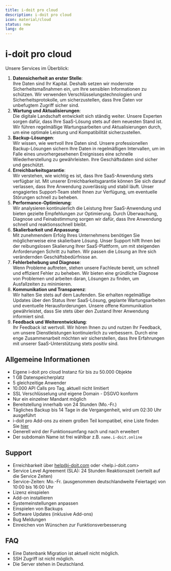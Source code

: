 ```yaml
---
title: i-doit pro cloud
description: i-doit pro cloud
icon: material/cloud
status: new
lang: de
---
```


# i-doit pro cloud

Unsere Services im Überblick:

1. **Datensicherheit an erster Stelle**:<br> Ihre Daten sind Ihr Kapital. Deshalb setzen wir modernste Sicherheitsmaßnahmen ein, um Ihre sensiblen Informationen zu schützen. Wir verwenden Verschlüsselungstechnologien und Sicherheitsprotokolle, um sicherzustellen, dass Ihre Daten vor unbefugtem Zugriff sicher sind.
2. **Wartung und Aktualisierungen**:<br> Die digitale Landschaft entwickelt sich ständig weiter. Unsere Experten sorgen dafür, dass Ihre SaaS-Lösung stets auf dem neuesten Stand ist. Wir führen regelmäßige Wartungsarbeiten und Aktualisierungen durch, um eine optimale Leistung und Kompatibilität sicherzustellen.
3. **Backup-Lösungen**:<br> Wir wissen, wie wertvoll Ihre Daten sind. Unsere professionellen Backup-Lösungen sichern Ihre Daten in regelmäßigen Intervallen, um im Falle eines unvorhergesehenen Ereignisses eine schnelle Wiederherstellung zu gewährleisten. Ihre Geschäftsdaten sind sicher und geschützt.
4. **Erreichbarkeitsgarantie**:<br> Wir verstehen, wie wichtig es ist, dass Ihre SaaS-Anwendung stets verfügbar ist. Mit unserer Erreichbarkeitsgarantie können Sie sich darauf verlassen, dass Ihre Anwendung zuverlässig und stabil läuft. Unser engagiertes Support-Team steht Ihnen zur Verfügung, um eventuelle Störungen schnell zu beheben.
5. **Performance-Optimierung**:<br> Wir analysieren kontinuierlich die Leistung Ihrer SaaS-Anwendung und bieten gezielte Empfehlungen zur Optimierung. Durch Überwachung, Diagnose und Feinabstimmung sorgen wir dafür, dass Ihre Anwendung schnell und reaktionsschnell bleibt.
6. **Skalierbarkeit und Anpassung**:<br> Mit zunehmendem Erfolg Ihres Unternehmens benötigen Sie möglicherweise eine skalierbare Lösung. Unser Support hilft Ihnen bei der reibungslosen Skalierung Ihrer SaaS-Plattform, um mit steigenden Anforderungen Schritt zu halten. Wir passen die Lösung an Ihre sich verändernden Geschäftsbedürfnisse an.
7. **Fehlerbehebung und Diagnose**:<br> Wenn Probleme auftreten, stehen unsere Fachleute bereit, um schnell und effizient Fehler zu beheben. Wir bieten eine gründliche Diagnose von Problemen und arbeiten daran, Lösungen zu finden, um Ausfallzeiten zu minimieren.
8. **Kommunikation und Transparenz**:<br> Wir halten Sie stets auf dem Laufenden. Sie erhalten regelmäßige Updates über den Status Ihrer SaaS-Lösung, geplante Wartungsarbeiten und eventuelle Herausforderungen. Unsere offene Kommunikation gewährleistet, dass Sie stets über den Zustand Ihrer Anwendung informiert sind.
9. **Feedback und Weiterentwicklung**:<br> Ihr Feedback ist wertvoll. Wir hören Ihnen zu und nutzen Ihr Feedback, um unsere Dienstleistungen kontinuierlich zu verbessern. Durch eine enge Zusammenarbeit möchten wir sicherstellen, dass Ihre Erfahrungen mit unserer SaaS-Unterstützung stets positiv sind.

## Allgemeine Informationen

-   Eigene i-doit pro cloud Instanz für bis zu 50.000 Objekte
-   1 GB Datenspeicherplatz
-   5 gleichzeitige Anwender
-   10.000 API Calls pro Tag, aktuell nicht limitiert
-   SSL Verschlüsselung und eigene Domain - DSGVO konform
-   Nur ein einzelner Mandant möglich
-   Bereitstellung innerhalb von 24 Stunden (Mo.-Fr.)
-   Tägliches Backup bis 14 Tage in die Vergangenheit, wird um 02:30 Uhr ausgeführt
-   i-doit pro Add-ons zu einem großen Teil kompatibel, eine Liste finden Sie [hier](https://www.i-doit.com/i-doit/add-ons/)
-   Generell wird der Funktionsumfang nach und nach erweitert
-   Der subdomain Name ist frei wählbar z.B. `name.i-doit.online`

## Support

-   Erreichbarkeit über <help@i-doit.com> oder <help.i-doit.com>
-   Service Level Agreement (SLA): 24 Stunden Reaktionszeit (verteilt auf die Service Zeiten)
-   Service-Zeiten: Mo.-Fr. (ausgenommen deutschlandweite Feiertage) von 10:00 bis 16:00 Uhr
-   Lizenz einspielen
-   Add-on installieren
-   Systemeinstellungen anpassen
-   Einspielen von Backups
-   Software Updates (inklusive Add-ons)
-   Bug Meldungen
-   Einreichen von Wünschen zur Funktionsverbesserung
<!--
## Hotfixes

## PHP Version

## i-doit Update

## Migration zu i-doit cloud
-->
## FAQ

-   Eine Datenbank Migration ist aktuell nicht möglich.
-   SSH Zugriff ist nicht möglich.
-   Die Server stehen in Deutschland.
